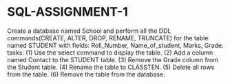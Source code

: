 # SQL-ASSIGNMENT-1

Create a database named School and perform all the DDL commands(CREATE, ALTER, DROP, RENAME, TRUNCATE) for the table named STUDENT with fields: Roll_Number, Name_of_student, Marks, Grade.
tasks:
(1) Use the select command to display the table.
(2) Add a column named Contact to the STUDENT table. 
(3) Remove the Grade column from the Student table.
(4) Rename the table to CLASSTEN. 
(5) Delete all rows from the table.
(6) Remove the table from the database.
